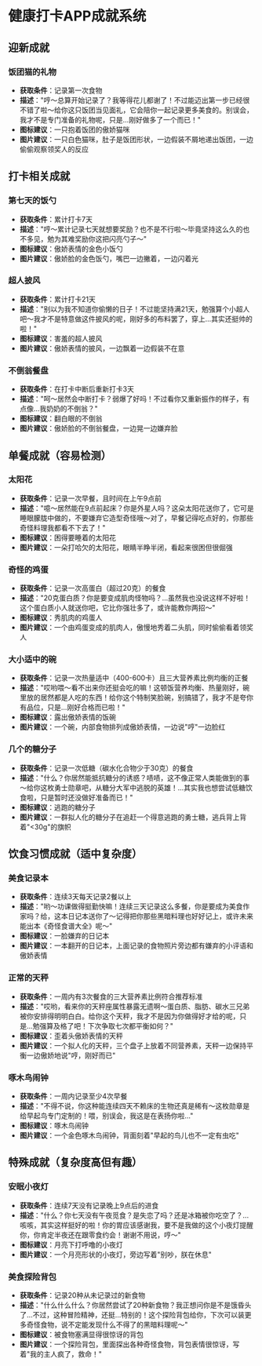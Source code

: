 # 健康打卡APP成就系统

## 迎新成就

### 饭团猫的礼物
- **获取条件**：记录第一次食物
- **描述**："哼～总算开始记录了？我等得花儿都谢了！不过能迈出第一步已经很不错了啦～给你这只饭团当见面礼，它会陪你一起记录更多美食的。别误会，我才不是专门准备的礼物呢，只是...刚好做多了一个而已！"
- **图标建议**：一只抱着饭团的傲娇猫咪
- **图片建议**：一只白色猫咪，肚子是饭团形状，一边假装不屑地递出饭团，一边偷偷观察领奖人的反应

## 打卡相关成就

### 第七天的饭勺
- **获取条件**：累计打卡7天
- **描述**："哼～累计记录七天就想要奖励？也不是不行啦～毕竟坚持这么久的也不多见，勉为其难奖励你这把闪亮勺子～"
- **图标建议**：傲娇表情的金色小饭勺
- **图片建议**：傲娇脸的金色饭勺，嘴巴一边撇着，一边闪着光

### 超人披风
- **获取条件**：累计打卡21天
- **描述**："别以为我不知道你偷懒的日子！不过能坚持满21天，勉强算个小超人吧～我才不是特意做这件披风的呢，刚好多的布料罢了，穿上...其实还挺帅的啦！"
- **图标建议**：害羞的超人披风
- **图片建议**：傲娇表情的披风，一边飘着一边假装不在意

### 不倒翁餐盘
- **获取条件**：在打卡中断后重新打卡3天
- **描述**："呵～居然会中断打卡？弱爆了好吗！不过看你又重新振作的样子，有点像...我奶奶的不倒翁？"
- **图标建议**：翻白眼的不倒翁
- **图片建议**：傲娇脸的不倒翁餐盘，一边晃一边嫌弃脸

## 单餐成就（容易检测）

### 太阳花
- **获取条件**：记录一次早餐，且时间在上午9点前
- **描述**："噫～居然能在9点前起床？你是外星人吗？这朵太阳花送你了，它可是睡眼朦胧中做的，不要嫌弃它造型奇怪哦～对了，早餐记得吃点好的，你那些奇怪料理我都看不下去了！"
- **图标建议**：困得要睡着的太阳花
- **图片建议**：一朵打哈欠的太阳花，眼睛半睁半闭，看起来很困但很倔强

### 奇怪的鸡蛋
- **获取条件**：记录一次高蛋白（超过20克）的餐食
- **描述**："20克蛋白质？你是要变成肌肉怪物吗？...虽然我也没说这样不好啦！这个蛋白质小人就送你吧，它比你强壮多了，或许能教你两招～"
- **图标建议**：秀肌肉的鸡蛋人
- **图片建议**：一个由鸡蛋变成的肌肉人，傲慢地秀着二头肌，同时偷偷看着领奖人

### 大小适中的碗
- **获取条件**：记录一次热量适中（400-600卡）且三大营养素比例均衡的正餐
- **描述**："哎哟喂～看不出来你还挺会吃的嘛！这顿饭营养均衡、热量刚好，碗里放的居然都是人吃的东西！给你这个特制笑脸碗，别搞错了，我才不是夸你有品位，只是...刚好合格而已啦！"
- **图标建议**：露出傲娇表情的饭碗
- **图片建议**：一个碗，内部食物排列成傲娇表情，一边说"哼"一边脸红

### 几个的糖分子
- **获取条件**：记录一次低糖（碳水化合物少于30克）的餐食
- **描述**："什么？你居然能抵抗糖分的诱惑？啧啧，这不像正常人类能做到的事～给你这枚勇士勋章吧，从糖分大军中逃脱的英雄！...其实我也想尝试低糖饮食啦，只是暂时还没做好准备而已！"
- **图标建议**：逃跑的糖分子
- **图片建议**：一群拟人化的糖分子在追赶一个得意逃跑的勇士糖，逃兵背上背着"<30g"的旗帜

## 饮食习惯成就（适中复杂度）

### 美食记录本
- **获取条件**：连续3天每天记录2餐以上
- **描述**："哟～功课做得挺勤快嘛！连续三天记录这么多餐，你是要成为美食作家吗？给，这本日记本送你了～记得把你那些黑暗料理也好好记上，或许未来能出本《奇怪食谱大全》呢～"
- **图标建议**：一脸嫌弃的日记本
- **图片建议**：一本翻开的日记本，上面记录的食物照片旁边都有嫌弃的小评语和傲娇表情

### 正常的天秤
- **获取条件**：一周内有3次餐食的三大营养素比例符合推荐标准
- **描述**："哎哟，看来你的天秤座属性暴露无遗啊～蛋白质、脂肪、碳水三兄弟被你安排得明明白白。给你这个天秤，我才不是因为你做得好才给的呢，只是...勉强算及格了吧！下次争取七次都平衡如何？"
- **图标建议**：歪着头傲娇表情的天秤
- **图片建议**：一个拟人化的天秤，三个盘子上放着不同营养素，天秤一边保持平衡一边傲娇地说"哼，刚好而已"

### 啄木鸟闹钟
- **获取条件**：一周内记录至少4次早餐
- **描述**："不得不说，你这种能连续四天不赖床的生物还真是稀有～这枚勋章是给早起鸟专门定制的！喂，别误会，我这是在表扬你啦..."
- **图标建议**：啄木鸟闹钟
- **图片建议**：一个金色啄木鸟闹钟，背面刻着"早起的鸟儿也不一定有虫吃"

## 特殊成就（复杂度高但有趣）

### 安眠小夜灯
- **获取条件**：连续7天没有记录晚上9点后的进食
- **描述**："什么？你七天没有午夜觅食？是失恋了吗？还是冰箱被你吃空了？...咳咳，其实这样挺好的啦！你的胃应该感谢我，要不是我做的这个小夜灯提醒你，你肯定半夜还在跟零食约会！谢谢不用说，哼～"
- **图标建议**：月亮下打呼噜的小夜灯
- **图片建议**：一个月亮形状的小夜灯，旁边写着"别吵，朕在休息"

### 美食探险背包
- **获取条件**：记录20种从未记录过的新食物
- **描述**："什么什么什么？你居然尝试了20种新食物？我正想问你是不是饿昏头了...不过，这种冒险精神，还挺...特别的！这个探险背包给你，下次可以装更多奇怪食物，说不定能发现什么不得了的黑暗料理呢～"
- **图标建议**：被食物塞满显得很惊讶的背包
- **图片建议**：一个探险背包，里面探出各种奇怪食物，背包表情很惊讶，写着"我的主人疯了，救命！" 